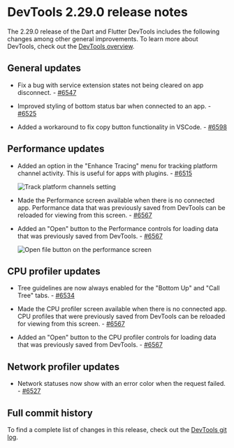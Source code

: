# DevTools 2.29.0 release notes

The 2.29.0 release of the Dart and Flutter DevTools
includes the following changes among other general improvements.
To learn more about DevTools, check out the
[DevTools overview](https://docs.flutter.dev/tools/devtools).

## General updates

* Fix a bug with service extension states not
  being cleared on app disconnect. - [#6547](https://github.com/flutter/devtools/pull/6547)

* Improved styling of bottom status bar when connected to an app. - [#6525](https://github.com/flutter/devtools/pull/6525)

* Added a workaround to fix copy button functionality in VSCode. - [#6598](https://github.com/flutter/devtools/pull/6598)

## Performance updates

* Added an option in the "Enhance Tracing" menu for tracking platform channel
  activity. This is useful for apps with plugins. - [#6515](https://github.com/flutter/devtools/pull/6515)

  ![Track platform channels setting](/assets/docs/tools/devtools/release-notes/images-2.29.0/track_platform_channels.png "Track platform channels setting")

* Made the Performance screen available when there is no connected app.
  Performance data that was previously saved from DevTools can be
  reloaded for viewing from this screen. - [#6567](https://github.com/flutter/devtools/pull/6567)

* Added an "Open" button to the Performance controls for
  loading data that was previously saved from DevTools. - [#6567](https://github.com/flutter/devtools/pull/6567)

  ![Open file button on the performance screen](/assets/docs/tools/devtools/release-notes/images-2.29.0/open_file_performance_screen.png "Open file button on the performance screen")

## CPU profiler updates

* Tree guidelines are now always enabled for the
  "Bottom Up" and "Call Tree" tabs. - [#6534](https://github.com/flutter/devtools/pull/6534)

* Made the CPU profiler screen available when there is no connected app.
  CPU profiles that were previously saved from DevTools can be
  reloaded for viewing from this screen. - [#6567](https://github.com/flutter/devtools/pull/6567)

* Added an "Open" button to the CPU profiler controls for loading data that
  was previously saved from DevTools. - [#6567](https://github.com/flutter/devtools/pull/6567)

## Network profiler updates

* Network statuses now show with an error color when the request failed. - [#6527](https://github.com/flutter/devtools/pull/6527)

## Full commit history

To find a complete list of changes in this release, check out the
[DevTools git log](https://github.com/flutter/devtools/tree/v2.29.0).
